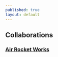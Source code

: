 ```yaml
---
published: true
layout: default
---
```


## Collaborations

### [Air Rocket Works](http://www.airrocketworks.com/)


